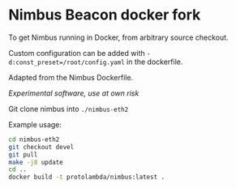 # Nimbus Beacon docker fork

To get Nimbus running in Docker, from arbitrary source checkout.

Custom configuration can be added with `-d:const_preset=/root/config.yaml` in the dockerfile.

Adapted from the Nimbus Dockerfile.

*Experimental software, use at own risk*

Git clone nimbus into `./nimbus-eth2`

Example usage:

```bash
cd nimbus-eth2
git checkout devel
git pull
make -j8 update
cd ..
docker build -t protolambda/nimbus:latest .
```


